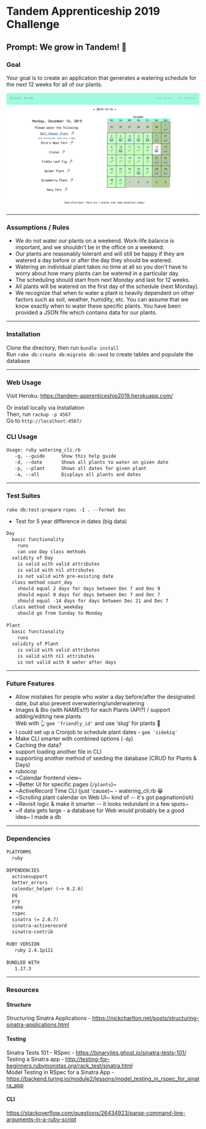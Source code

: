 # Tandem Apprenticeship 2019 Challenge
## Prompt: We grow in Tandem! 🌿

### Goal
Your goal is to create an application that generates a watering schedule for the next 12 weeks for all of our plants.

<!-- We would also like to see a README which includes any information about how to run the code, any known issues or complexity we should look out for, and any additional features you would like to have added to make your scheduler even more awesome. -->

![alt text](https://github.com/msyleung/tandemApprenticeship2019/blob/master/app/public/images/preview.png "Preview")

------------------

### Assumptions / Rules
- We do not water our plants on a weekend. Work-life balance is important, and we shouldn't be in the office on a weekend.
- Our plants are reasonably tolerant and will still be happy if they are watered a day before or after the day they should be watered.
- Watering an individual plant takes no time at all so you don't have to worry about how many plants can be watered in a particular day.
- The scheduling should start from next Monday and last for 12 weeks.
- All plants will be watered on the first day of the schedule (next Monday).
- We recognize that when to water a plant is heavily dependent on other factors such as soil, weather, humidity, etc. You can assume that we know exactly when to water these specific plants. You have been provided a JSON file which contains data for our plants.

------------------

### Installation
Clone the directory, then run `bundle install`  
Run `rake db:create db:migrate db:seed` to create tables and populate the database  

------------------

### Web Usage
Visit Heroku: https://tandem-apprenticeship2019.herokuapp.com/

Or install locally via Installation  
Then, run `rackup -p 4567`  
Go to `http://localhost:4567/`  


### CLI Usage
```
Usage: ruby watering_cli.rb
   -g, --guide      Show this help guide
   -d, --date       Shows all plants to water on given date
   -p, --plant      Shows all dates for given plant
   -a, --all        Displays all plants and dates
```

------------------

### Test Suites
`rake db:test:prepare`
`rspec -I . --format doc`
- Test for 5 year difference in dates (big data)

```
Day
  basic functionality
    runs
    can use Day class methods
  validity of Day
    is valid with valid attributes
    is valid with nil attributes
    is not valid with pre-existing date
  class method count_day
    should equal 2 days for days between Dec 7 and Dec 9
    should equal 0 days for days between Dec 7 and Dec 7
    should equal -14 days for days between Dec 21 and Dec 7
  class method check_weekday
    should go from Sunday to Monday

Plant
  basic functionality
    runs
  validity of Plant
    is valid with valid attributes
    is valid with nil attributes
    is not valid with 0 water after days
```

------------------

### Future Features
- Allow mistakes for people who water a day before/after the designated date, but also prevent overwatering/underwatering
- Images & Bio (with NAMEs!!!) for each Plants (API?) / support adding/editing new plants   
Web with :point_up_2: `gem 'friendly_id'` and use 'slug' for plants :snail:
- I could set up a Cronjob to schedule plant dates - `gem 'sidekiq'`
- Make CLI smarter with combined options (`-dp`)
- Caching the data?
- support loading another file in CLI
- supporting another method of seeding the database (CRUD for Plants & Days)
- rubocop
- ~Calendar frontend view~
- ~Better UI for specific pages (`/plants`)~
- ~ActiveRecord Time CLI (just 'cause)~ - watering_cli.rb :grin:
- ~Scrolling plant calendar on Web UI~ kind of -- it's got pagination(ish)
- ~Revisit logic & make it smarter -- it looks redundant in a few spots~
- ~if data gets large - a database for Web would probably be a good idea~ I made a db

------------------

### Dependencies
```
PLATFORMS
  ruby

DEPENDENCIES
  activesupport
  better_errors
  calendar_helper (~> 0.2.6)
  pg
  pry
  rake
  rspec
  sinatra (= 2.0.7)
  sinatra-activerecord
  sinatra-contrib

RUBY VERSION
   ruby 2.4.1p111

BUNDLED WITH
   1.17.3
```

------------------

### Resources

#### Structure
Structuring Sinatra Applications - https://nickcharlton.net/posts/structuring-sinatra-applications.html

#### Testing
Sinatra Tests 101 - RSpec - https://binarylies.ghost.io/sinatra-tests-101/  
Testing a Sinatra app - http://testing-for-beginners.rubymonstas.org/rack_test/sinatra.html  
Model Testing in RSpec for a Sinatra App - https://backend.turing.io/module2/lessons/model_testing_in_rspec_for_sinatra_app 

#### CLI
https://stackoverflow.com/questions/26434923/parse-command-line-arguments-in-a-ruby-script
